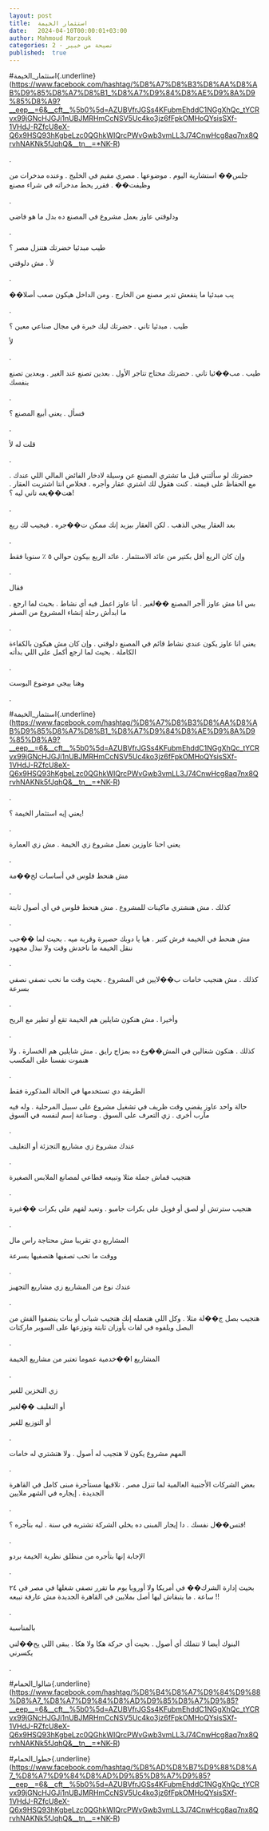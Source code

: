 ```yaml
---
layout: post
title:  استثمار الخيمة
date:   2024-04-10T00:00:01+03:00
author: Mahmoud Marzouk
categories: 2 - نصيحة من خبير
published:  true
---
```

\#استثمار_الخيمة{.underline}(https://www.facebook.com/hashtag/%D8%A7%D8%B3%D8%AA%D8%AB%D9%85%D8%A7%D8%B1_%D8%A7%D9%84%D8%AE%D9%8A%D9%85%D8%A9?__eep__=6&__cft__%5b0%5d=AZUBVfrJGSs4KFubmEhddC1NGgXhQc_tYCRvx99jGNcHJGJi1nUBJMRHmCcNSV5Uc4ko3jz6fFpkOMHoQYsisSXf-1VHdJ-RZfcU8eX-Q6x9HSQ93hKgbeLzc0QGhkWIQrcPWvGwb3vmLL3J74CnwHcg8aq7nx8QrvhNAKNk5fJqhQ&__tn__=*NK-R)

.

جلس�� استشارية اليوم . موضوعها . مصري مقيم في الخليج . وعنده مدخرات من
وظيفت�� . فقرر يحط مدخراته في شراء مصنع

.

ودلوقتي عاوز يعمل مشروع في المصنع ده بدل ما هو فاضي

.

طيب مبدئيا حضرتك هتنزل مصر ؟

لأ . مش دلوقتي

.

��يب مبدئيا ما ينفعش تدير مصنع من الخارج . ومن الداخل هيكون صعب
أصلا

.

طيب . مبدئيا تاني . حضرتك ليك خبرة في مجال صناعي معين ؟

لأ

.

طيب . مب��ئيا تاني . حضرتك محتاج تتاجر الأول . بعدين تصنع عند الغير .
وبعدين تصنع بنفسك

.

فسأل . يعني أبيع المصنع ؟

.

قلت له لأ

.

حضرتك لو سألتني قبل ما تشتري المصنع عن وسيلة لادخار الفائض المالي اللي
عندك . مع الحفاظ على قيمته . كنت هقول لك اشتري عقار وأجره . فخلاص انتا
اشتريت العقار . هت��يعه تاني ليه ؟!

.

بعد العقار ييجي الذهب . لكن العقار بيزيد إنك ممكن ت��جره . فيجيب لك
ريع

.

وإن كان الريع أقل بكتير من عائد الاستثمار . عائد الريع بيكون حوالي ٥ ٪
سنويا فقط

.

فقال

بس انا مش عاوز أأجر المصنع ��لغير . أنا عاوز اعمل فيه أي نشاط . بحيث لما
ارجع . ما ابدأش رحلة إنشاء المشروع من الصفر

.

يعني انا عاوز يكون عندي نشاط قائم في المصنع دلوقتي . وإن كان مش هيكون
بالكفاءة الكاملة . بحيث لما ارجع أكمل على اللي بدأته

.

وهنا ييجي موضوع البوست

.

\#استثمار_الخيمة{.underline}(https://www.facebook.com/hashtag/%D8%A7%D8%B3%D8%AA%D8%AB%D9%85%D8%A7%D8%B1_%D8%A7%D9%84%D8%AE%D9%8A%D9%85%D8%A9?__eep__=6&__cft__%5b0%5d=AZUBVfrJGSs4KFubmEhddC1NGgXhQc_tYCRvx99jGNcHJGJi1nUBJMRHmCcNSV5Uc4ko3jz6fFpkOMHoQYsisSXf-1VHdJ-RZfcU8eX-Q6x9HSQ93hKgbeLzc0QGhkWIQrcPWvGwb3vmLL3J74CnwHcg8aq7nx8QrvhNAKNk5fJqhQ&__tn__=*NK-R)

.

يعني إيه استثمار الخيمة ؟!

.

يعني احنا عاوزين نعمل مشروع زي الخيمة . مش زي العمارة

.

مش هنحط فلوس في أساسات لخ��مة

.

كذلك . مش هنشتري ماكينات للمشروع . مش هنحط فلوس في أي أصول
ثابتة

.

مش هنحط في الخيمة فرش كتير . هيا يا دوبك حصيرة وقربة ميه . بحيث لما ��حب
ننقل الخيمة ما ناخدش وقت ولا نبذل مجهود

.

كذلك . مش هنجيب خامات ب��لايين في المشروع . بحيث وقت ما نحب نصفي نصفي
بسرعة

.

وأخيرا . مش هنكون شايلين هم الخيمة تقع أو تطير مع الريح

.

كذلك . هنكون شغالين في المش��وع ده بمزاج رايق . مش شايلين هم الخسارة .
ولا هنموت نفسنا على المكسب

.

الطريقة دي تستخدمها في الحالة المذكورة فقط

حالة واحد عاوز يقضي وقت ظريف في تشغيل مشروع على سبيل المرحلية . وله فيه
مآرب أخرى . زي التعرف على السوق . وصناعة إسم لنفسه في السوق

.

عندك مشروع زي مشاريع التجزئة أو التغليف

.

هتجيب قماش جملة مثلا وتبيعه قطاعي لمصانع الملابس الصغيرة

.

هتجيب سترتش أو لصق أو فويل على بكرات جامبو . وتعيد لفهم على بكرات
��غيرة

.

المشاريع دي تقريبا مش محتاجة راس مال

ووقت ما تحب تصفيها هتصفيها بسرعة

.

عندك نوع من المشاريع زي مشاريع التجهيز

.

هتجيب بصل ج��لة مثلا . وكل اللي هتعمله إنك هتجيب شباب أو بنات ينضفوا
القش من البصل ويلفوه في لفات بأوزان ثابتة وتوزعها على السوبر
ماركتات

.

المشاريع ا��خدمية عموما تعتبر من مشاريع الخيمة

.

زي التخزين للغير

أو التغليف ��لغير

أو التوزيع للغير

.

المهم مشروع يكون لا هتجيب له أصول . ولا هتشتري له خامات

.

بعض الشركات الأجنبية العالمية لما تنزل مصر . تلاقيها
مستأجرة مبنى كامل في القاهرة الجديدة . إيجاره في الشهر
ملايين

.

فتس��ل نفسك . دا إيجار المبنى ده يخلي الشركة تشتريه في سنة . ليه بتأجره
؟!

.

الإجابة إنها بتأجره من منطلق نظرية الخيمة بردو

.

بحيث إدارة الشرك�� في أمريكا ولا أوروبا يوم ما تقرر تصفي شغلها في مصر في
٢٤ ساعة . ما يتبقاش ليها أصل بملايين في القاهرة الجديدة مش عارفة
تبيعه !!

.

بالمناسبة

البنوك أيضا لا تتملك أي أصول . بحيث أي حركة هكا ولا هكا . يبقى اللي
يح��لني يكسرني

.

\#شالوا_الحمام{.underline}(https://www.facebook.com/hashtag/%D8%B4%D8%A7%D9%84%D9%88%D8%A7_%D8%A7%D9%84%D8%AD%D9%85%D8%A7%D9%85?__eep__=6&__cft__%5b0%5d=AZUBVfrJGSs4KFubmEhddC1NGgXhQc_tYCRvx99jGNcHJGJi1nUBJMRHmCcNSV5Uc4ko3jz6fFpkOMHoQYsisSXf-1VHdJ-RZfcU8eX-Q6x9HSQ93hKgbeLzc0QGhkWIQrcPWvGwb3vmLL3J74CnwHcg8aq7nx8QrvhNAKNk5fJqhQ&__tn__=*NK-R)

\#حطوا_الحمام{.underline}(https://www.facebook.com/hashtag/%D8%AD%D8%B7%D9%88%D8%A7_%D8%A7%D9%84%D8%AD%D9%85%D8%A7%D9%85?__eep__=6&__cft__%5b0%5d=AZUBVfrJGSs4KFubmEhddC1NGgXhQc_tYCRvx99jGNcHJGJi1nUBJMRHmCcNSV5Uc4ko3jz6fFpkOMHoQYsisSXf-1VHdJ-RZfcU8eX-Q6x9HSQ93hKgbeLzc0QGhkWIQrcPWvGwb3vmLL3J74CnwHcg8aq7nx8QrvhNAKNk5fJqhQ&__tn__=*NK-R)
